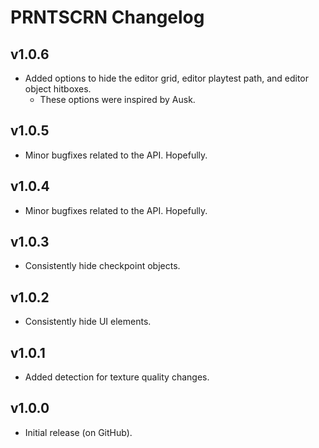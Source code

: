# <cy>PRNTSCRN</c> Changelog
## v1.0.6
- Added options to hide the editor grid, editor playtest path, and editor object hitboxes.
  - These options were inspired by <c-ff007d>Au</c><c-fffa7f>sk</c>.
## v1.0.5
- Minor bugfixes related to the API. Hopefully.
## v1.0.4
- Minor bugfixes related to the API. Hopefully.
## v1.0.3
- Consistently hide checkpoint objects.
## v1.0.2
- Consistently hide UI elements.
## v1.0.1
- Added detection for texture quality changes.
## v1.0.0
- Initial release (on GitHub).